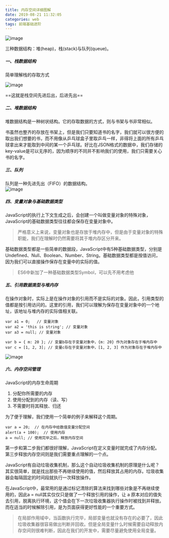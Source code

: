 ```yaml
---
title: 内存空间详细图解
date: 2019-08-21 11:32:05
categories: web
tags: 前端基础进阶
---
```

![image](https://upload-images.jianshu.io/upload_images/599584-cce8e155e19593fb.png?imageMogr2/auto-orient/strip%7CimageView2/2/w/1000/format/webp)

三种数据结构：堆(heap)，栈(stack)与队列(queue)。  
##### 一、栈数据结构

简单理解栈的存取方式  

![image](https://upload-images.jianshu.io/upload_images/599584-b12fef30803a0c53.png?imageMogr2/auto-orient/strip%7CimageView2/2/w/700/format/webp)  

==这就是栈空间先进后出，后进先出==  

##### 二、堆数据结构  
堆数据结构是一种树状结构。它的存取数据的方式，则与书架与书非常相似。  

书虽然也整齐的存放在书架上，但是我们只要知道书的名字，我们就可以很方便的取出我们想要的书，而不用像从乒乓球盒子里取乒乓一样，非得将上面的所有乒乓球拿出来才能取到中间的某一个乒乓球。好比在JSON格式的数据中，我们存储的key-value是可以无序的，因为顺序的不同并不影响我们的使用，我们只需要关心书的名字。  

##### 三、队列
队列是一种先进先出（FIFO）的数据结构。  
![image](https://upload-images.jianshu.io/upload_images/599584-7ca4b641daf48c57.png?imageMogr2/auto-orient/strip%7CimageView2/2/w/1000/format/webp)  


##### 四、变量对象与基础数据类型

JavaScript的执行上下文生成之后，会创建一个叫做变量对象的特殊对象，JavaScript的基础数据类型往往都会保存在变量对象中。  
> 严格意义上来说，变量对象也是存放于堆内存中，但是由于变量对象的特殊职能，我们在理解时仍然需要将其于堆内存区分开来。

基础数据类型都是一些简单的数据段，JavaScript中有5种基础数据类型，分别是Undefined、Null、Boolean、Number、String。基础数据类型都是按值访问，因为我们可以直接操作保存在变量中的实际的值。  
> ES6中新加了一种基础数据类型Symbol，可以先不用考虑他

##### 五、引用数据类型与堆内存

在操作对象时，实际上是在操作对象的引用而不是实际的对象。因此，引用类型的值都是按引用访问的。这里的引用，我们可以理解为保存在变量对象中的一个地址，该地址与堆内存的实际值相关联。  

```
var a1 = 0;   // 变量对象
var a2 = 'this is string'; // 变量对象
var a3 = null; // 变量对象

var b = { m: 20 }; // 变量b存在于变量对象中，{m: 20} 作为对象存在于堆内存中
var c = [1, 2, 3]; // 变量c存在于变量对象中，[1, 2, 3] 作为对象存在于堆内存中
```
![image](https://upload-images.jianshu.io/upload_images/599584-8e93616d7afcf811.png?imageMogr2/auto-orient/strip%7CimageView2/2/w/700/format/webp)  

##### 六、内存空间管理


JavaScript的内存生命周期  

1. 分配你所需要的内存
2. 使用分配到的内存（读、写）
3. 不需要时将其释放、归还

为了便于理解，我们使用一个简单的例子来解释这个周期。  

```
var a = 20;  // 在内存中给数值变量分配空间
alert(a + 100);  // 使用内存
a = null; // 使用完毕之后，释放内存空间
```
第一步和第二步我们都很好理解，JavaScript在定义变量时就完成了内存分配。第三步释放内存空间则是我们需要重点理解的一个点。  

JavaScript有自动垃圾收集机制，那么这个自动垃圾收集机制的原理是什么呢？其实很简单，就是找出那些不再继续使用的值，然后释放其占用的内存。垃圾收集器会每隔固定的时间段就执行一次释放操作。 


在JavaScript中，最常用的是通过标记清除的算法来找到哪些对象是不再继续使用的，因此a = null其实仅仅只是做了一个释放引用的操作，让 a 原本对应的值失去引用，脱离执行环境，这个值会在下一次垃圾收集器执行操作时被找到并释放。而在适当的时候解除引用，是为页面获得更好性能的一个重要方式。 


> 在局部作用域中，当函数执行完毕，局部变量也就没有存在的必要了，因此垃圾收集器很容易做出判断并回收。但是全局变量什么时候需要自动释放内存空间则很难判断，因此在我们的开发中，需要尽量避免使用全局变量。




